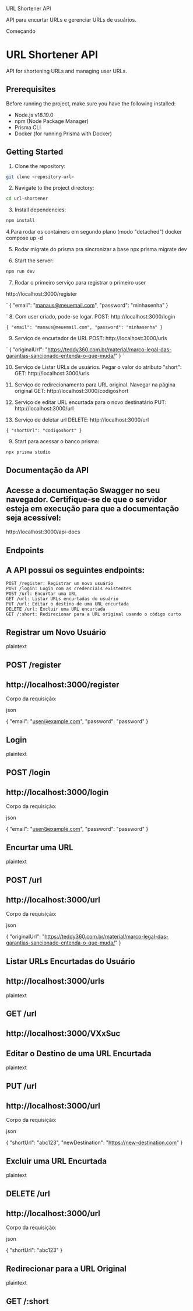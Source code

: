 URL Shortener API

API para encurtar URLs e gerenciar URLs de usuários.

Começando

# URL Shortener API

API for shortening URLs and managing user URLs.

## Prerequisites

Before running the project, make sure you have the following installed:

- Node.js  v18.19.0
- npm (Node Package Manager)
- Prisma CLI
- Docker (for running Prisma with Docker)

## Getting Started

1. Clone the repository:

```bash
git clone <repository-url>
```

2. Navigate to the project directory:

```bash
cd url-shortener
```

3. Install dependencies:

```bash
npm install
```

4.Para rodar os containers em segundo plano (modo "detached")
docker compose up -d

5. Rodar migrate do prisma pra sincronizar a base
npx prisma migrate dev


6. Start the server:
```bash
npm run dev 
```

7. Rodar o primeiro serviço para registrar o primeiro user

http://localhost:3000/register

`
{
  "email": "manaus@meuemail.com",
  "password": "minhasenha"
}

`
8. Com user criado, pode-se logar. 
POST: http://localhost:3000/login

`{
  "email": "manaus@meuemail.com",
  "password": "minhasenha"
}
`

9. Serviço de encurtador de URL
POST: http://localhost:3000/urls

´
{
  "originalUrl": "https://teddy360.com.br/material/marco-legal-das-garantias-sancionado-entenda-o-que-muda/"
}
´

10. Serviço de Listar URLs de usuários. Pegar o valor do atributo "short": 
GET: http://localhost:3000/urls

11. Serviço de redirecionamento para URL original. Navegar na página original
GET: http://localhost:3000/codigoshort

12. Serviço de editar URL encurtada para o novo destinatário
PUT:  http://localhost:3000/url

13. Serviço de deletar url
DELETE: http://localhost:3000/url

`
{
  "shortUrl": "codigoshort"
}
`


9. Start para acessar o banco prisma:
```bash
npx prisma studio 
```

## Documentação da API

## Acesse a documentação Swagger no seu navegador. Certifique-se de que o servidor esteja em execução para que a documentação seja acessível:

http://localhost:3000/api-docs

## Endpoints

## A API possui os seguintes endpoints:

    POST /register: Registrar um novo usuário
    POST /login: Login com as credenciais existentes
    POST /url: Encurtar uma URL
    GET /url: Listar URLs encurtadas do usuário
    PUT /url: Editar o destino de uma URL encurtada
    DELETE /url: Excluir uma URL encurtada
    GET /:short: Redirecionar para a URL original usando o código curto

## Registrar um Novo Usuário

plaintext

## POST /register
## http://localhost:3000/register

Corpo da requisição:

json

{
  "email": "user@example.com",
  "password": "password"
}

## Login

plaintext

## POST /login
## http://localhost:3000/login


Corpo da requisição:

json

{
  "email": "user@example.com",
  "password": "password"
}

## Encurtar uma URL

plaintext

## POST /url
## http://localhost:3000/url

Corpo da requisição:

json

{
  "originalUrl": "https://teddy360.com.br/material/marco-legal-das-garantias-sancionado-entenda-o-que-muda/"
}


## Listar URLs Encurtadas do Usuário
## http://localhost:3000/urls

plaintext

## GET /url
## http://localhost:3000/VXxSuc

## Editar o Destino de uma URL Encurtada

plaintext

## PUT /url
## http://localhost:3000/url

Corpo da requisição:

json

{
  "shortUrl": "abc123",
  "newDestination": "https://new-destination.com"
}

## Excluir uma URL Encurtada

plaintext

## DELETE /url
## http://localhost:3000/url

Corpo da requisição:

json

{
  "shortUrl": "abc123"
}

## Redirecionar para a URL Original

plaintext

## GET /:short
